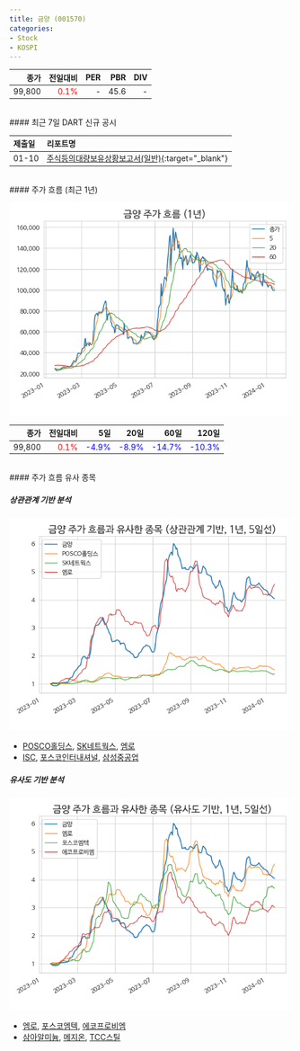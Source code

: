 ```yaml
---
title: 금양 (001570)
categories:
- Stock
- KOSPI
---
```


|**종가**|**전일대비**|**PER**|**PBR**|**DIV**|
|---:|-------:|--:|--:|--:|
|99,800|<span style="color: red">0.1%</span>|-|45.6|-|

<!-- more -->

<br>
#### 최근 7일 DART 신규 공시


|**제출일**|**리포트명**|
|:-----|:-------|
|01-10|[주식등의대량보유상황보고서(일반)](https://dart.fss.or.kr/dsaf001/main.do?rcpNo=20240110000615){:target="_blank"}|

<br>
#### 주가 흐름 (최근 1년)

![001570](/assets/images/stock/001570.png)

|**종가**|**전일대비**|**5일**|**20일**|**60일**|**120일**|
|---:|-------:|--:|---:|---:|----:|
|99,800|<span style="color: red">0.1%</span>|<span style="color: blue">-4.9%</span>|<span style="color: blue">-8.9%</span>|<span style="color: blue">-14.7%</span>|<span style="color: blue">-10.3%</span>|

<br>
#### 주가 흐름 유사 종목

##### 상관관계 기반 분석

![001570](/assets/images/stock/001570_corr.png)
- [POSCO홀딩스](/005490/), [SK네트웍스](/001740/), [엠로](/058970/)
- [ISC](/095340/), [포스코인터내셔널](/047050/), [삼성중공업](/010140/)

##### 유사도 기반 분석

![001570](/assets/images/stock/001570_sim.png)
- [엠로](/058970/), [포스코엠텍](/009520/), [에코프로비엠](/247540/)
- [삼아알미늄](/006110/), [메지온](/140410/), [TCC스틸](/002710/)